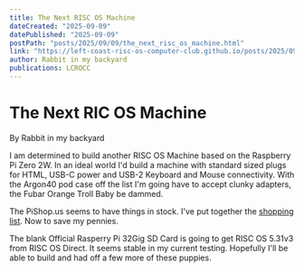 ```yaml
---
title: The Next RISC OS Machine
dateCreated: "2025-09-09"
datePublished: "2025-09-09"
postPath: "posts/2025/09/09/the_next_risc_os_machine.html"
link: "https://left-coast-risc-os-computer-club.github.io/posts/2025/09/09/the_next_risc_os_machine.html"
author: Rabbit in my backyard
publications: LCROCC
---
```


# The Next RIC OS Machine

By Rabbit in my backyard

I am determined to build another RISC OS Machine based on the Raspberry Pi Zero 2W. In an ideal world I'd build a machine with standard sized plugs for HTML, USB-C power and USB-2 Keyboard and Mouse connectivity. With the Argon40 pod case off the list I'm going have to accept clunky adapters, the Fubar Orange Troll Baby be dammed.

The PiShop.us seems to have things in stock. I've put together the [shopping list](https://www.pishop.us/wishlist.php?publicwishlist=45970894-4100-47d3-bf7e-c1a48f0fa889). Now to save my pennies.

The blank Official Rasperry Pi 32Gig SD Card is going to get RISC OS 5.31v3 from RISC OS Direct. It seems stable in my current testing. Hopefully I'll be able to build and had off a few more of these puppies.

